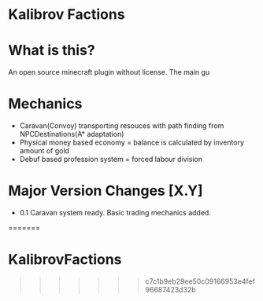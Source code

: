 # Kalibrov Factions

# What is this?
An open source minecraft plugin without license. The main gu

# Mechanics
- Caravan(Convoy) transporting resouces with path finding from NPCDestinations(A* adaptation)
- Physical money based economy = balance is calculated by inventory amount of gold
- Debuf based profession system = forced labour division

# Major Version Changes [X.Y]
- 0.1 Caravan system ready. Basic trading mechanics added.


=======
# KalibrovFactions
>>>>>>> c7c1b9eb29ee50c09166953e4fef96687423d32b
